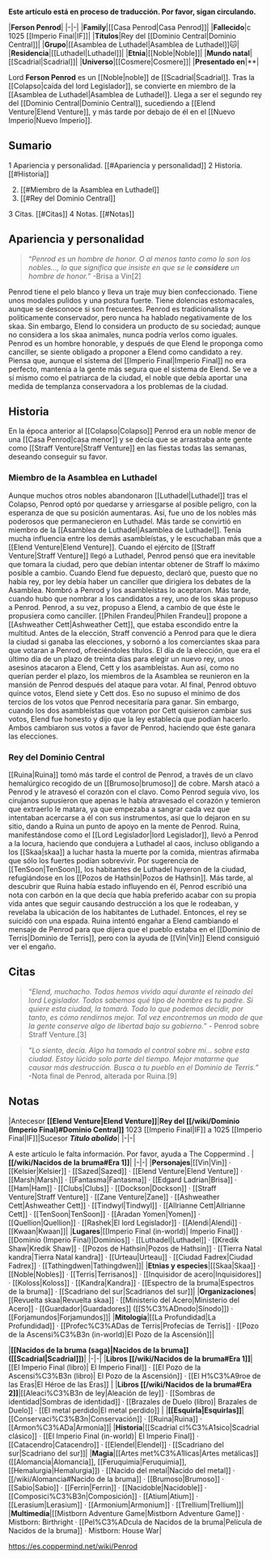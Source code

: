 **Este artículo está en proceso de traducción. Por favor, sigan circulando.**


|**Ferson Penrod**|
|-|-|
|**Family**|[[Casa Penrod\|Casa Penrod]]|
|**Fallecido**|c 1025 [[Imperio Final\|IF]]|
|**Títulos**|Rey del [[Dominio Central\|Dominio Central]]|
|**Grupo**|[[Asamblea de Luthadel\|Asamblea de Luthadel]]🐱︎|
|**Residencia**|[[Luthadel\|Luthadel]]|
|**Etnia**|[[Noble\|Noble]]|
|**Mundo natal**|[[Scadrial\|Scadrial]]|
|**Universo**|[[Cosmere\|Cosmere]]|
|**Presentado en**|**|

Lord **Ferson Penrod** es un [[Noble\|noble]] de [[Scadrial\|Scadrial]]. Tras la [[Colapso\|caída del lord Legislador]], se convierte en miembro de la [[Asamblea de Luthadel\|Asamblea de Luthadel]]. Llega a ser el segundo rey del [[Dominio Central\|Dominio Central]], sucediendo a [[Elend Venture\|Elend Venture]], y más tarde por debajo de él en el [[Nuevo Imperio\|Nuevo Imperio]].

## Sumario

1 Apariencia y personalidad. [[#Apariencia y personalidad]] 
2 Historia. [[#Historia]] 

2. [[#Miembro de la Asamblea en Luthadel]] 
2. [[#Rey del Dominio Central]] 


3 Citas. [[#Citas]] 
4 Notas. [[#Notas]] 


## Apariencia y personalidad
>“*Penrod es un hombre de honor. O al menos tanto como lo son los nobles..., lo que significa que insiste en que se le **considere** un hombre de honor.*”
\-Brisa a Vin[2]


Penrod tiene el pelo blanco y lleva un traje muy bien confeccionado. Tiene unos modales pulidos y una postura fuerte. Tiene dolencias estomacales, aunque se desconoce si son frecuentes. Penrod es tradicionalista y políticamente conservador, pero nunca ha hablado negativamente de los skaa. Sin embargo, Elend lo considera un producto de su sociedad; aunque no considera a los skaa animales, nunca podría verlos como iguales.
Penrod es un hombre honorable, y después de que Elend le proponga como canciller, se siente obligado a proponer a Elend como candidato a rey. Piensa que, aunque el sistema del [[Imperio Final\|Imperio Final]] no era perfecto, mantenía a la gente más segura que el sistema de Elend. Se ve a sí mismo como el patriarca de la ciudad, el noble que debía aportar una medida de templanza conservadora a los problemas de la ciudad.

## Historia
En la época anterior al [[Colapso\|Colapso]] Penrod era un noble menor de una [[Casa Penrod\|casa menor]] y se decía que se arrastraba ante gente como [[Straff Venture\|Straff Venture]] en las fiestas todas las semanas, deseando conseguir su favor.

### Miembro de la Asamblea en Luthadel
Aunque muchos otros nobles abandonaron [[Luthadel\|Luthadel]] tras el Colapso, Penrod optó por quedarse y arriesgarse al posible peligro, con la esperanza de que su posición aumentaras. Así, fue uno de los nobles más poderosos que permanecieron en Luthadel. Más tarde se convirtió en miembro de la [[Asamblea de Luthadel\|Asamblea de Luthadel]]. Tenía mucha influencia entre los demás asambleístas, y le escuchaban más que a [[Elend Venture\|Elend Venture]]. Cuando el ejército de [[Straff Venture\|Straff Venture]] llegó a Luthadel, Penrod pensó que era inevitable que tomara la ciudad, pero que debían intentar obtener de Straff lo máximo posible a cambio.
Cuando Elend fue depuesto, declaró que, puesto que no había rey, por ley debía haber un canciller que dirigiera los debates de la Asamblea. Nombró a Penrod y los asambleístas lo aceptaron. Más tarde, cuando hubo que nombrar a los candidatos a rey, uno de los skaa propuso a Penrod. Penrod, a su vez, propuso a Elend, a cambio de que éste le propusiera como canciller. [[Philen Frandeu\|Philen Frandeu]] propone a [[Ashweather Cett\|Ashweather Cett]], que estaba escondido entre la multitud.
Antes de la elección, Straff convenció a Penrod para que le diera la ciudad si ganaba las elecciones, y sobornó a los comerciantes skaa para que votaran a Penrod, ofreciéndoles títulos. El día de la elección, que era el último día de un plazo de treinta días para elegir un nuevo rey, unos asesinos atacaron a Elend, Cett y los asambleístas. Aun así, como no querían perder el plazo, los miembros de la Asamblea se reunieron en la mansión de Penrod después del ataque para votar. Al final, Penrod obtuvo quince votos, Elend siete y Cett dos. Eso no supuso el mínimo de dos tercios de los votos que Penrod necesitaría para ganar. Sin embargo, cuando los dos asambleístas que votaron por Cett quisieron cambiar sus votos, Elend fue honesto y dijo que la ley establecía que podían hacerlo. Ambos cambiaron sus votos a favor de Penrod, haciendo que éste ganara las elecciones.

### Rey del Dominio Central
[[Ruina\|Ruina]] tomó más tarde el control de Penrod, a través de un clavo hemalúrgico recogido de un [[Brumoso\|brumoso]] de cobre. Marsh atacó a Penrod y le atravesó el corazón con el clavo. Como Penrod seguía vivo, los cirujanos supusieron que apenas le había atravesado el corazón y temieron que extraerlo le matara, ya que empezaba a sangrar cada vez que intentaban acercarse a él con sus instrumentos, así que lo dejaron en su sitio, dando a Ruina un punto de apoyo en la mente de Penrod.
Ruina, manifestándose como el [[Lord Legislador\|lord Legislador]], llevó a Penrod a la locura, haciendo que condujera a Luthadel al caos, incluso obligando a los [[Skaa\|skaa]] a luchar hasta la muerte por la comida, mientras afirmaba que sólo los fuertes podían sobrevivir. Por sugerencia de [[TenSoon\|TenSoon]], los habitantes de Luthadel huyeron de la ciudad, refugiándose en los [[Pozos de Hathsin\|Pozos de Hathsin]]. Más tarde, al descubrir que Ruina había estado influyendo en él, Penrod escribió una nota con carbón en la que decía que había preferido acabar con su propia vida antes que seguir causando destrucción a los que le rodeaban, y revelaba la ubicación de los habitantes de Luthadel. Entonces, el rey se suicidó con una espada. Ruina intentó engañar a Elend cambiando el mensaje de Penrod para que dijera que el pueblo estaba en el [[Dominio de Terris\|Dominio de Terris]], pero con la ayuda de [[Vin\|Vin]] Elend consiguió ver el engaño.

## Citas
>“*Elend, muchacho. Todos hemos vivido aquí durante el reinado del lord Legislador. Todos sabemos qué tipo de hombre es tu padre. Si quiere esta ciudad, la tomará. Todo lo que podemos decidir, por tanto, es cómo rendirnos mejor. Tal vez encontremos un modo de que la gente conserve algo de libertad bajo su gobierno.*”
\- Penrod sobre Straff Venture.[3]


>“*Lo siento, decía. Algo ha tomado el control sobre mí... sobre esta ciudad. Estoy lúcido solo parte del tiempo. Mejor matarme que causar más destrucción. Busca a tu pueblo en el Dominio de Terris.*”
\-Nota final de Penrod, alterada por Ruina.[9]


## Notas
|Antecesor  **[[Elend Venture\|Elend Venture]]**|**Rey del [[/wiki/Dominio (Imperio Final)#Dominio Central]]**  1023 [[Imperio Final\|IF]] a 1025 [[Imperio Final\|IF]]|Sucesor  ***Título abolido***|
|-|-|


A este artículo le falta información. Por favor, ayuda a The Coppermind .
|**[[/wiki/Nacidos de la bruma#Era 1]]**|
|-|-|
|**Personajes**|[[Vin\|Vin]] · [[Kelsier\|Kelsier]] · [[Sazed\|Sazed]] · [[Elend Venture\|Elend Venture]] · [[Marsh\|Marsh]] · [[Fantasma\|Fantasma]] · [[Edgard Ladrian\|Brisa]] · [[Ham\|Ham]] · [[Clubs\|Clubs]] · [[Dockson\|Dockson]] · [[Straff Venture\|Straff Venture]] · [[Zane Venture\|Zane]] · [[Ashweather Cett\|Ashweather Cett]] · [[Tindwyl\|Tindwyl]] · [[Allrianne Cett\|Allrianne Cett]] · [[TenSoon\|TenSoon]] · [[Aradan Yomen\|Yomen]] · [[Quellion\|Quellion]] · [[Rashek\|El lord Legislador]] · [[Alendi\|Alendi]] · [[Kwaan\|Kwaan]]|
|**Lugares**|[[Imperio Final (in-world)\| Imperio Final]] · [[Dominio (Imperio Final)\|Dominios]] · [[Luthadel\|Luthadel]] · [[Kredik Shaw\|Kredik Shaw]] · [[Pozos de Hathsin\|Pozos de Hathsin]] · [[Tierra Natal kandra\|Tierra Natal kandra]] · [[Urteau\|Urteau]] · [[Ciudad Fadrex\|Ciudad Fadrex]] · [[Tathingdwen\|Tathingdwen]]|
|**Etnias y especies**|[[Skaa\|Skaa]] · [[Noble\|Nobles]] · [[Terris\|Terrisanos]] · [[Inquisidor de acero\|Inquisidores]] · [[Koloss\|Koloss]] · [[Kandra\|Kandra]] · [[Espectro de la bruma\|Espectros de la bruma]] · [[Scadriano del sur\|Scadrianos del sur]]|
|**Organizaciones**|[[Revuelta skaa\|Revuelta skaa]] · [[Ministerio del Acero\|Ministerio del Acero]] · [[Guardador\|Guardadores]] ([[S%C3%ADnodo\|Sínodo]]) · [[Forjamundos\|Forjamundos]]|
|**Mitología**|[[La Profundidad\|La Profundidad]] · [[Profec%C3%ADas de Terris\|Profecías de Terris]] · [[Pozo de la Ascensi%C3%B3n (in-world)\|El Pozo de la Ascensión]]|

|**[[Nacidos de la bruma (saga)\|Nacidos de la bruma]] ([[Scadrial\|Scadrial]])**|
|-|-|
|**Libros [[/wiki/Nacidos de la bruma#Era 1]]**|[[El Imperio Final (libro)\| El Imperio Final]] · [[El Pozo de la Ascensi%C3%B3n (libro)\| El Pozo de la Ascensión]] · [[El H%C3%A9roe de las Eras\|El Héroe de las Eras]] |
|**Libros [[/wiki/Nacidos de la bruma#Era 2]]**|[[Aleaci%C3%B3n de ley\|Aleación de ley]] · [[Sombras de identidad\|Sombras de identidad]] · [[Brazales de Duelo (libro)\| Brazales de Duelo]] · [[El metal perdido\|El metal perdido]]  |
|**[[Esquirla\|Esquirlas]]**|[[Conservaci%C3%B3n\|Conservación]] · [[Ruina\|Ruina]] · [[Armon%C3%ADa\|Armonía]]|
|**Historia**|[[Scadrial cl%C3%A1sico\|Scadrial clásico]] · [[El Imperio Final (in-world)\| El Imperio Final]] · [[Catacendro\|Catacendro]] · [[Elendel\|Elendel]] · [[Scadriano del sur\|Scadriano del sur]]|
|**Magia**|[[Artes met%C3%A1licas\|Artes metálicas]] ([[Alomancia\|Alomancia]], [[Feruquimia\|Feruquimia]], [[Hemalurgia\|Hemalurgia]]) · [[Nacido del metal\|Nacido del metal]] · [[/wiki/Alomancia#Nacido de la bruma]] · [[Brumoso\|Brumoso]] · [[Sabio\|Sabio]] · [[Ferrin\|Ferrin]] · [[Nacidoble\|Nacidoble]] · [[Composici%C3%B3n\|Composición]] · [[Atium\|Atium]] · [[Lerasium\|Lerasium]] · [[Armonium\|Armonium]] · [[Trellium\|Trellium]]|
|**Multimedia**|[[Mistborn Adventure Game\|Mistborn Adventure Game‎‎]] · Mistborn: Birthright · [[Pel%C3%ADcula de Nacidos de la bruma\|Película de Nacidos de la bruma]] · Mistborn: House War|



https://es.coppermind.net/wiki/Penrod